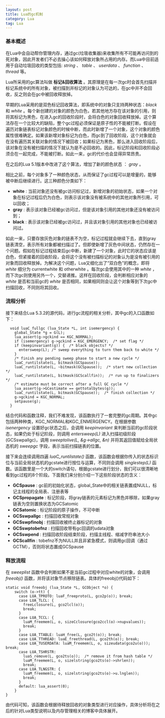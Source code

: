 ```yaml
---
layout: post
title: Lua的gc机制
category: Lua
tag: Lua
---
```


### 基本概述

在Lua中会自动帮你管理内存，通过gc(垃圾收集器)来收集所有不可能再访问到的死对象，因此开发者们不必去操心该如何释放对象所占用的内存。而Lua中目前适用于自动垃圾回收的类型包括: _string_ 、 _table_ 、 _userdata_ 、 _function_ 、 _thread_ 等。

Lua所采用的gc算法叫做 __标记&回收算法__ 。其原理是在每一次gc时会首先扫描并标记系统中的所有对象，被扫描到并标记的对象认为可达的，在gc中并不会回收，反之则会在gc中被回收释放掉。

早期的Lua采用的是双色标记回收算法，即系统中的对象只支持两种状态：_black_ 和 _white_ 。每个新创建的对象的颜色为白色，若其他地方存在该对象的引用，则将其标记为黑色，在进入gc的回收阶段时，会将白色的对象回收释放掉。这个算法存在一个比较大的缺陷，整个gc过程必须保证是原子性的不能被打断。假设在遍历对象链表标记对象颜色的时候中断，而此时新增了一个对象，这个对象的颜色属性很难确定。如果该新增对象标记为白色，而gc到了回收阶段，这个对象就会在没有遍历其关联对象的情况下被回收；如果标记为黑色，那么进入回收阶段后，该对象在没有被扫描的情况下就认为是不必回收的。因此，标记阶段和回收阶段必须合在一起完成，不能被打断。如此一来，gc的代价也会显得异常昂贵。

在之后的Lua 5.1版本中改进了这个算法，增加了新的颜色状态 ： _gray_ 。

相比之前，每个对象多了一种颜色状态，从而保证了gc过程可以是增量的，能够被中断后继续进行。这三种颜色分类如下：

 + __white__ : 当前对象还没有被gc访问标记过，新增对象的初始状态，如果一个对象在标记过程后仍为白色，则表示该对象没有被系统中的其他对象所引用，可以回收；
 + __gray__  : 表示该对象已经被gc访问过，但是该对象引用的其他对象还没有被访问到；
 + __black__ : 表示该对象已经被gc访问过，并且该对象引用的其他对象也已经被访问过。

如此一来，只要存放灰色对象的链表不为空，标记过程就会继续下去，直到gray链表清空，表示所有对象都被扫描过了。但即使新增了灰色中间状态，仍然存在一个问题。假如在标记过程结束后gc中断，新建了一个对象，此时它的状态应该是白色，但紧接着的回收阶段，会将这个没有被扫描标记的对象认为是没有被引用的对象而回收释放掉。为解决这个问题，Lua又细化出了“双白色”的概念，即将 _white_ 细分为 currentwhite 和 otherwhite 。每次gc会使用其中的一种 _white_ ，而下次gc则使用另外一个，交替递推。这样在回收阶段，会判断相应对象的 _white_ 是否和当前gc的 _white_ 是否相同，如果相同则会让这个对象等到下次gc中扫描回收，不同则将其回收。

<!-- more -->

### 流程分析

接下来结合Lua 5.3.2的源代码，进行gc流程的相关分析，其中gc的入口函数如下：

	  void luaC_fullgc (lua_State *L, int isemergency) {
	    global_State *g = G(L);
	    lua_assert(g->gckind == KGC_NORMAL);
	    if (isemergency) g->gckind = KGC_EMERGENCY;  /* set flag */
	    if (keepinvariant(g)) {  /* black objects? */
	      entersweep(L); /* sweep everything to turn them back to white */
	    }
	    /* finish any pending sweep phase to start a new cycle */
	    luaC_runtilstate(L, bitmask(GCSpause));
	    luaC_runtilstate(L, ~bitmask(GCSpause));  /* start new collection */
	    luaC_runtilstate(L, bitmask(GCScallfin));  /* run up to finalizers */
	    /* estimate must be correct after a full GC cycle */
	    lua_assert(g->GCestimate == gettotalbytes(g));
	    luaC_runtilstate(L, bitmask(GCSpause));  /* finish collection */
	    g->gckind = KGC_NORMAL;
	    setpause(g);
	  }

结合代码和函数注释，我们不难发现，该函数执行了一套完整的gc周期。其中gc包括两种种类，KGC_NORMAL和KGC_ENMERGENCY。在根据参数 _isenergency_ 设置好gc状态之后，会调用 _keepinvariant_ 来判断当前的gc阶段状态，如果仍处于标记阶段，则调用 _entersweep(L)_ 进入扫描初级阶段(GCSswpallgc)，调用 _sweeptolive(L, &g->allgc, &n)_ 并将其返回值赋给全局状态机的 _sweepgc_ 字段，表示当前扫描链表的位置。

接下来会连续调用四遍 _luaC_runtilstate()_ 函数，该函数会根据你传入的状态标识位与当前全局状态机的gcstate进行按位与运算，不同则会调用 _singlestep(L)_ 函数。该函数里是一个大的switch语句，根据gcstate进行划分，我们可以很清晰地看到gc过程的8个阶段。下面我们来分别介绍一下这些阶段状态的含义：

 + __GCSpause__ : gc前的初始化状态，global_State中的相关链表置成NULL，标记主线程的全局表、注册表等
 + __GCSpropagate__ : 标记阶段，将gray链表的元素标记为黑色并移除，如果gray链表为空则置换状态为GCSatomic
 + __GCSatomic__ : 标记阶段的原子操作，不可中断
 + __GCSswpallgc__ : 扫描回收常规对象
 + __GCSswpfinobj__ : 扫描回收被终止器标记的对象
 + __GCSswptobefnz__ : 扫描回收带有gc回调的udata对象
 + __GCSswpend__ : 扫描回收阶段结束阶段，扫描主线程、缩减字符串池大小
 + __GCScallfin__ : tobefnz不为NULL并且非紧急模式，则调用gc回调（通过GCTM），否则将状态置成GCSpause

### 释放流程

在 _sweeplist_ 函数中会判断如果不是当前gc过程中对应white的对象，会调用 _freeobj()_ 函数，并将该对象节点移除链表。具体的freeobj()代码如下：

	static void freeobj (lua_State *L, GCObject *o) {
	    switch (o->tt) {
	      case LUA_TPROTO: luaF_freeproto(L, gco2p(o)); break;
	      case LUA_TLCL: {
	        freeLclosure(L, gco2lcl(o));
	        break;
	      }
	      case LUA_TCCL: {
	        luaM_freemem(L, o, sizeCclosure(gco2ccl(o)->nupvalues));
	        break;
	      }
	      case LUA_TTABLE: luaH_free(L, gco2t(o)); break;
	      case LUA_TTHREAD: luaE_freethread(L, gco2th(o)); break;
	      case LUA_TUSERDATA: luaM_freemem(L, o, sizeudata(gco2u(o))); break;
	      case LUA_TSHRSTR:
	        luaS_remove(L, gco2ts(o));  /* remove it from hash table */
	        luaM_freemem(L, o, sizelstring(gco2ts(o)->shrlen));
	        break;
	      case LUA_TLNGSTR: {
	        luaM_freemem(L, o, sizelstring(gco2ts(o)->u.lnglen));
	        break;
	      }
	      default: lua_assert(0);
	    }
	}

由代码可知，该函数会根据待释放回收的对象类型进行对应操作，具体分析将在之后的针对Lua类型说明以及内存管理相关的博客中具体展开。
